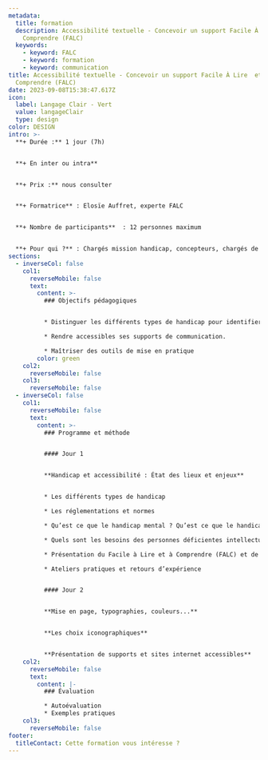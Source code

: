 ```yaml
---
metadata:
  title: formation
  description: Accessibilité textuelle - Concevoir un support Facile À Lire  et à
    Comprendre (FALC)
  keywords:
    - keyword: FALC
    - keyword: formation
    - keyword: communication
title: Accessibilité textuelle - Concevoir un support Facile À Lire  et à
  Comprendre (FALC)
date: 2023-09-08T15:38:47.617Z
icon:
  label: Langage Clair - Vert
  value: langageClair
  type: design
color: DESIGN
intro: >-
  **+ Durée :** 1 jour (7h)


  **+﻿ En inter ou intra**


  **+﻿ Prix :** nous consulter


  **+ Formatrice** : Elosïe Auffret, experte FALC


  **+ Nombre de participants**  : 12 personnes maximum


  **+ Pour qui ?** : Chargés mission handicap, concepteurs, chargés de communication, professionnels souhaitant découvrir la communication accessible.
sections:
  - inverseCol: false
    col1:
      reverseMobile: false
      text:
        content: >-
          ### Objectifs pédagogiques


          * Distinguer les différents types de handicap pour identifier ses cibles et maîtriser leurs problématiques.

          * Rendre accessibles ses supports de communication.

          * Maîtriser des outils de mise en pratique
        color: green
    col2:
      reverseMobile: false
    col3:
      reverseMobile: false
  - inverseCol: false
    col1:
      reverseMobile: false
      text:
        content: >-
          ### Programme et méthode


          #### Jour 1


          **Handicap et accessibilité : État des lieux et enjeux**


          * Les différents types de handicap

          * Les réglementations et normes

          * Qu’est ce que le handicap mental ? Qu’est ce que le handicap psychique ?

          * Quels sont les besoins des personnes déficientes intellectuelles ?

          * Présentation du Facile à Lire et à Comprendre (FALC) et de ses principes

          * Ateliers pratiques et retours d’expérience


          #### Jour 2


          **Mise en page, typographies, couleurs...**


          **Les choix iconographiques**


          **Présentation de supports et sites internet accessibles**
    col2:
      reverseMobile: false
      text:
        content: |-
          ### Évaluation

          * Autoévaluation
          * Exemples pratiques
    col3:
      reverseMobile: false
footer:
  titleContact: Cette formation vous intéresse ?
---
```

